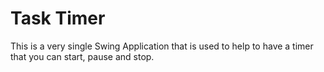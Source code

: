# Task Timer

This is a very single Swing Application that is used to help to have a timer that you can start, pause and stop.